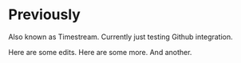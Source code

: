 # Previously

Also known as Timestream. Currently just testing Github integration.

Here are some edits. Here are some more. And another.